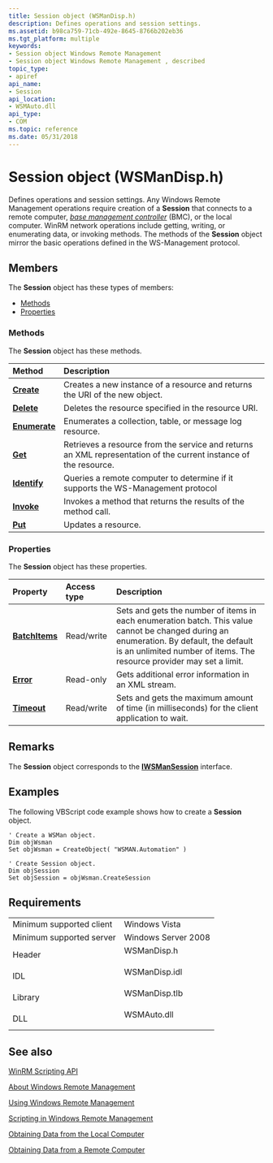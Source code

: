 ```yaml
---
title: Session object (WSManDisp.h)
description: Defines operations and session settings.
ms.assetid: b98ca759-71cb-492e-8645-8766b202eb36
ms.tgt_platform: multiple
keywords:
- Session object Windows Remote Management
- Session object Windows Remote Management , described
topic_type:
- apiref
api_name:
- Session
api_location:
- WSMAuto.dll
api_type:
- COM
ms.topic: reference
ms.date: 05/31/2018
---
```


# Session object (WSManDisp.h)

Defines operations and session settings. Any Windows Remote Management operations require creation of a **Session** that connects to a remote computer, [*base management controller*](windows-remote-management-glossary.md) (BMC), or the local computer. WinRM network operations include getting, writing, or enumerating data, or invoking methods. The methods of the **Session** object mirror the basic operations defined in the WS-Management protocol.

## Members

The **Session** object has these types of members:

-   [Methods](#methods)
-   [Properties](#properties)

### Methods

The **Session** object has these methods.



| Method                                 | Description                                                                                                                 |
|:---------------------------------------|:----------------------------------------------------------------------------------------------------------------------------|
| [**Create**](session-create.md)       | Creates a new instance of a resource and returns the URI of the new object.<br/>                                      |
| [**Delete**](session-delete.md)       | Deletes the resource specified in the resource URI.<br/>                                                              |
| [**Enumerate**](session-enumerate.md) | Enumerates a collection, table, or message log resource.<br/>                                                         |
| [**Get**](session-get.md)             | Retrieves a resource from the service and returns an XML representation of the current instance of the resource.<br/> |
| [**Identify**](session-identify.md)   | Queries a remote computer to determine if it supports the WS-Management protocol<br/>                                 |
| [**Invoke**](session-invoke.md)       | Invokes a method that returns the results of the method call.<br/>                                                    |
| [**Put**](session-put.md)             | Updates a resource.<br/>                                                                                              |



 

### Properties

The **Session** object has these properties.



| Property                                            | Access type           | Description                                                                                                                                                                                                                 |
|:----------------------------------------------------|:----------------------|:----------------------------------------------------------------------------------------------------------------------------------------------------------------------------------------------------------------------------|
| [**BatchItems**](session-batchitems.md)<br/> | Read/write<br/> | Sets and gets the number of items in each enumeration batch. This value cannot be changed during an enumeration. By default, the default is an unlimited number of items. The resource provider may set a limit.<br/> |
| [**Error**](session-error.md)<br/>           | Read-only<br/>  | Gets additional error information in an XML stream.<br/>                                                                                                                                                              |
| [**Timeout**](session-timeout.md)<br/>       | Read/write<br/> | Sets and gets the maximum amount of time (in milliseconds) for the client application to wait.<br/>                                                                                                                   |



 

## Remarks

The **Session** object corresponds to the [**IWSManSession**](/windows/desktop/api/WSManDisp/nn-wsmandisp-iwsmansession) interface.

## Examples

The following VBScript code example shows how to create a **Session** object.


```VB
' Create a WSMan object.
Dim objWsman 
Set objWsman = CreateObject( "WSMAN.Automation" )

' Create Session object.
Dim objSession
Set objSession = objWsman.CreateSession
```



## Requirements



|                                     |                                                                                          |
|-------------------------------------|------------------------------------------------------------------------------------------|
| Minimum supported client<br/> | Windows Vista<br/>                                                                 |
| Minimum supported server<br/> | Windows Server 2008<br/>                                                           |
| Header<br/>                   | <dl> <dt>WSManDisp.h</dt> </dl>   |
| IDL<br/>                      | <dl> <dt>WSManDisp.idl</dt> </dl> |
| Library<br/>                  | <dl> <dt>WSManDisp.tlb</dt> </dl> |
| DLL<br/>                      | <dl> <dt>WSMAuto.dll</dt> </dl>   |



## See also

<dl> <dt>

[WinRM Scripting API](winrm-scripting-api.md)
</dt> <dt>

[About Windows Remote Management](about-windows-remote-management.md)
</dt> <dt>

[Using Windows Remote Management](using-windows-remote-management.md)
</dt> <dt>

[Scripting in Windows Remote Management](scripting-in-windows-remote-management.md)
</dt> <dt>

[Obtaining Data from the Local Computer](obtaining-data-from-the-local-computer.md)
</dt> <dt>

[Obtaining Data from a Remote Computer](obtaining-data-from-a-remote-computer.md)
</dt> </dl>

 

 





